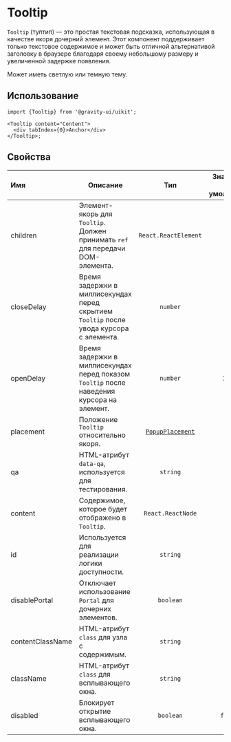 <!--GITHUB_BLOCK-->

# Tooltip

<!--/GITHUB_BLOCK-->

`Tooltip` (тултип) — это простая текстовая подсказка, использующая в качестве якоря дочерний элемент. Этот компонент поддерживает только текстовое содержимое и может быть отличной альтернативой заголовку в браузере благодаря своему небольшому размеру и увеличенной задержке появления.

Может иметь светлую или темную тему.

## Использование

```tsx
import {Tooltip} from '@gravity-ui/uikit';

<Tooltip content="Content">
  <div tabIndex={0}>Anchor</div>
</Tooltip>;
```

## Свойства

| Имя              | Описание                                                                                   |                       Тип                        | Значение по умолчанию |
| :--------------- | ------------------------------------------------------------------------------------------ | :----------------------------------------------: | :-------------------: |
| children         | Элемент-якорь для `Tooltip`. Должен принимать `ref` для передачи DOM-элемента.             |               `React.ReactElement`               |                       |
| closeDelay       | Время задержки в миллисекундах перед скрытием `Tooltip` после увода курсора с элемента.    |                     `number`                     |          `0`          |
| openDelay        | Время задержки в миллисекундах перед показом `Tooltip` после наведения курсора на элемент. |                     `number`                     |        `1000`         |
| placement        | Положение `Tooltip` относительно якоря.                                                    | [`PopupPlacement`](../Popup/README.md#placement) |                       |
| qa               | HTML-атрибут `data-qa`, используется для тестирования.                                     |                     `string`                     |                       |
| content          | Содержимое, которое будет отображено в `Tooltip`.                                          |                `React.ReactNode`                 |                       |
| id               | Используется для реализации логики доступности.                                            |                     `string`                     |                       |
| disablePortal    | Отключает использование `Portal` для дочерних элементов.                                   |                    `boolean`                     |                       |
| contentClassName | HTML-атрибут `class` для узла с содержимым.                                                |                     `string`                     |                       |
| className        | HTML-атрибут `class` для всплывающего окна.                                                |                     `string`                     |                       |
| disabled         | Блокирует открытие всплывающего окна.                                                      |                    `boolean`                     |        `false`        |
